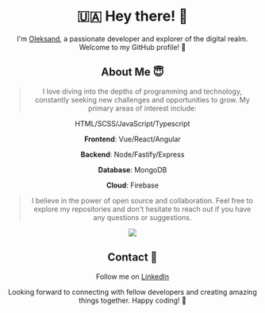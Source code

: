 <div align="center">

#   :ukraine:  Hey there! 👋


I'm [Oleksand](https://github.com/drago44), a passionate developer and explorer of the digital realm. Welcome to my GitHub profile! :zany_face:


## About Me :innocent: 



> I love diving into the depths of programming and technology, constantly seeking new challenges and opportunities to grow. My primary areas of interest include:

 HTML/SCSS/JavaScript/Typescript

 
 **Frontend**: Vue/React/Angular
 
 **Backend**: Node/Fastify/Express
 
 **Database**: MongoDB
 
 **Cloud**: Firebase
 

> I believe in the power of open source and collaboration. Feel free to explore my repositories and don't hesitate to reach out if you have any questions or suggestions.


![](https://github-profile-summary-cards.vercel.app/api/cards/most-commit-language?username=drago44&theme=solarized_dark)


## Contact :satellite:



Follow me on [LinkedIn](https://www.linkedin.com/in/oleksandr-kucherenko-960186227/)

Looking forward to connecting with fellow developers and creating amazing things together. Happy coding! 🚀

</div>

